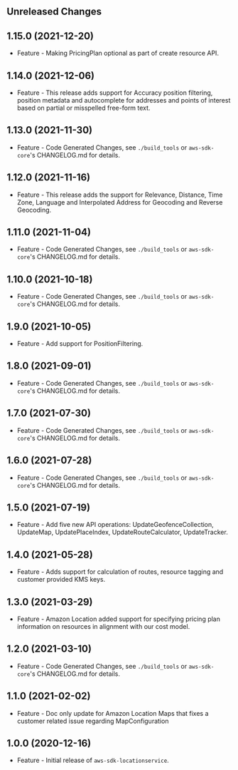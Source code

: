 Unreleased Changes
------------------

1.15.0 (2021-12-20)
------------------

* Feature - Making PricingPlan optional as part of create resource API.

1.14.0 (2021-12-06)
------------------

* Feature - This release adds support for Accuracy position filtering, position metadata and autocomplete for addresses and points of interest based on partial or misspelled free-form text.

1.13.0 (2021-11-30)
------------------

* Feature - Code Generated Changes, see `./build_tools` or `aws-sdk-core`'s CHANGELOG.md for details.

1.12.0 (2021-11-16)
------------------

* Feature - This release adds the support for Relevance, Distance, Time Zone, Language and Interpolated Address for Geocoding and Reverse Geocoding.

1.11.0 (2021-11-04)
------------------

* Feature - Code Generated Changes, see `./build_tools` or `aws-sdk-core`'s CHANGELOG.md for details.

1.10.0 (2021-10-18)
------------------

* Feature - Code Generated Changes, see `./build_tools` or `aws-sdk-core`'s CHANGELOG.md for details.

1.9.0 (2021-10-05)
------------------

* Feature - Add support for PositionFiltering.

1.8.0 (2021-09-01)
------------------

* Feature - Code Generated Changes, see `./build_tools` or `aws-sdk-core`'s CHANGELOG.md for details.

1.7.0 (2021-07-30)
------------------

* Feature - Code Generated Changes, see `./build_tools` or `aws-sdk-core`'s CHANGELOG.md for details.

1.6.0 (2021-07-28)
------------------

* Feature - Code Generated Changes, see `./build_tools` or `aws-sdk-core`'s CHANGELOG.md for details.

1.5.0 (2021-07-19)
------------------

* Feature - Add five new API operations: UpdateGeofenceCollection, UpdateMap, UpdatePlaceIndex, UpdateRouteCalculator, UpdateTracker.

1.4.0 (2021-05-28)
------------------

* Feature - Adds support for calculation of routes, resource tagging and customer provided KMS keys.

1.3.0 (2021-03-29)
------------------

* Feature - Amazon Location added support for specifying pricing plan information on resources in alignment with our cost model.

1.2.0 (2021-03-10)
------------------

* Feature - Code Generated Changes, see `./build_tools` or `aws-sdk-core`'s CHANGELOG.md for details.

1.1.0 (2021-02-02)
------------------

* Feature - Doc only update for Amazon Location Maps that fixes a customer related issue regarding MapConfiguration

1.0.0 (2020-12-16)
------------------

* Feature - Initial release of `aws-sdk-locationservice`.

